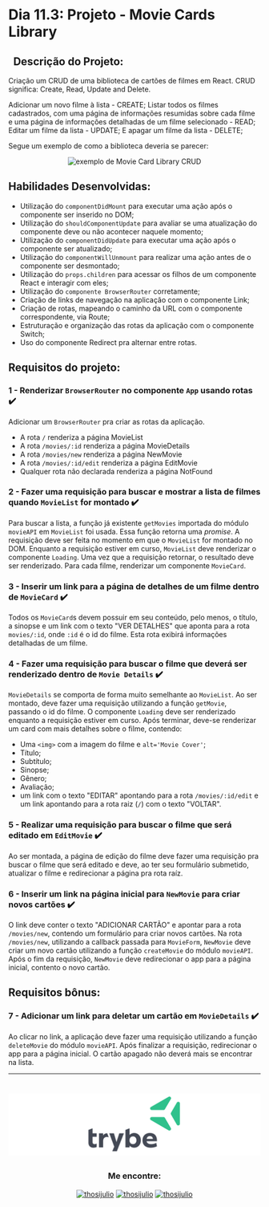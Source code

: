 # Dia 11.3: Projeto - Movie Cards Library

## &nbsp; Descrição do Projeto:
Criação um CRUD de uma biblioteca de cartões de filmes em React. CRUD significa: Create, Read, Update and Delete.

Adicionar um novo filme à lista - CREATE;
Listar todos os filmes cadastrados, com uma página de informações resumidas sobre cada filme e uma página de informações detalhadas de um filme selecionado - READ;
Editar um filme da lista - UPDATE;
E apagar um filme da lista - DELETE;

Segue um exemplo de como a biblioteca deveria se parecer:

<p align="center">
  <img alt="exemplo de Movie Card Library CRUD" src="./movie-card-library-crud.gif">
</p>

## Habilidades Desenvolvidas:
 - Utilização do `componentDidMount` para executar uma ação após o componente ser inserido no DOM;
 - Utilização do `shouldComponentUpdate` para avaliar se uma atualização do componente deve ou não acontecer naquele momento;
 - Utilização do `componentDidUpdate` para executar uma ação após o componente ser atualizado;
 - Utilização do `componentWillUnmount` para realizar uma ação antes de o componente ser desmontado;
 - Utilização do `props.children` para acessar os filhos de um componente React e interagir com eles;
 - Utilização do `componente BrowserRouter` corretamente;
 - Criação de links de navegação na aplicação com o componente Link;
 - Criação de rotas, mapeando o caminho da URL com o componente correspondente, via Route;
 - Estruturação e organização das rotas da aplicação com o componente Switch;
 - Uso do componente Redirect pra alternar entre rotas.

## Requisitos do projeto:

### 1 - Renderizar `BrowserRouter` no componente `App` usando rotas ✔️

Adicionar um `BrowserRouter` pra criar as rotas da aplicação. 

- A rota `/` renderiza a página MovieList
- A rota `/movies/:id` renderiza a página MovieDetails
- A rota `/movies/new` renderiza a página NewMovie
- A rota `/movies/:id/edit` renderiza a página EditMovie
- Qualquer rota não declarada renderiza a página NotFound
 
### 2 - Fazer uma requisição para buscar e mostrar a lista de filmes quando `MovieList` for montado ✔️

Para buscar a lista, a função já existente `getMovies` importada do módulo `movieAPI` em `MovieList` foi usada. Essa função retorna uma _promise_. A requisição deve ser feita no momento em que o `MovieList` for montado no DOM. Enquanto a requisição estiver em curso, `MovieList` deve renderizar o componente `Loading`.
Uma vez que a requisição retornar, o resultado deve ser renderizado. Para cada filme, renderizar um componente `MovieCard`.
 
### 3 - Inserir um link para a página de detalhes de um filme dentro de `MovieCard` ✔️

Todos os `MovieCard`s devem possuir em seu conteúdo, pelo menos, o título, a sinopse e um link com o texto "VER DETALHES" que aponta para a rota `movies/:id`, onde `:id` é o id do filme. Esta rota exibirá informações detalhadas de um filme.
  
### 4 - Fazer uma requisição para buscar o filme que deverá ser renderizado dentro de `Movie Details` ✔️

`MovieDetails` se comporta de forma muito semelhante ao `MovieList`. Ao ser montado, deve fazer uma requisição utilizando a função `getMovie`, passando o id do filme. O componente `Loading` deve ser renderizado enquanto a requisição estiver em curso. Após terminar, deve-se renderizar um card com mais detalhes sobre o filme, contendo:

  - Uma `<img>` com a imagem do filme e `alt='Movie Cover'`;
  - Título;
  - Subtítulo;
  - Sinopse;
  - Gênero;
  - Avaliação;
  - um link com o texto "EDITAR" apontando para a rota `/movies/:id/edit` e um link apontando para a rota raiz (`/`) com o texto "VOLTAR".

### 5 - Realizar uma requisição para buscar o filme que será editado em `EditMovie` ✔️

Ao ser montada, a página de edição do filme deve fazer uma requisição pra buscar o filme que será editado e deve, ao ter seu formulário submetido, atualizar o filme e redirecionar a página pra rota raíz.

### 6 - Inserir um link na página inicial para `NewMovie` para criar novos cartões ✔️

O link deve conter o texto "ADICIONAR CARTÃO" e apontar para a rota `/movies/new`, contendo um formulário para criar novos cartões.
Na rota `/movies/new`, utilizando a callback passada para `MovieForm`, `NewMovie` deve criar um novo cartão utilizando a função `createMovie` do módulo `movieAPI`. Após o fim da requisição, `NewMovie` deve redirecionar o app para a página inicial, contento o novo cartão.

## Requisitos bônus:

### 7 - Adicionar um link para deletar um cartão em `MovieDetails` ✔️

Ao clicar no link, a aplicação deve fazer uma requisição utilizando a função `deleteMovie` do módulo `movieAPI`. Após finalizar a requisição, redirecionar o app para a página inicial. O cartão apagado não deverá mais se encontrar na lista.

---

 <h1 align="center">
    <img alt="Trybe" src="https://github.com/thosijulio/trybe-projects/blob/main/trybe-logo.png"/>
</h1>
<h3 align=center>Me encontre:</h3>
<p align=center>
<a href="https://www.linkedin.com/in/thosijulio/" target="blank"><img align="center" src="https://cdn.jsdelivr.net/npm/simple-icons@3.0.1/icons/linkedin.svg" alt="thosijulio" height="20" width="20" /></a>
<a href="https://www.github.com/thosijulio/" target="blank"><img align="center" src="https://cdn.jsdelivr.net/npm/simple-icons@3.0.1/icons/github.svg" alt="thosijulio" height="20" width="20" /></a>
<a href="https://www.instagram.com/thosijulio" target="blank"><img align="center" src="https://cdn.jsdelivr.net/npm/simple-icons@3.0.1/icons/instagram.svg" alt="thosijulio" height="20" width="20" /></a>
</p>
